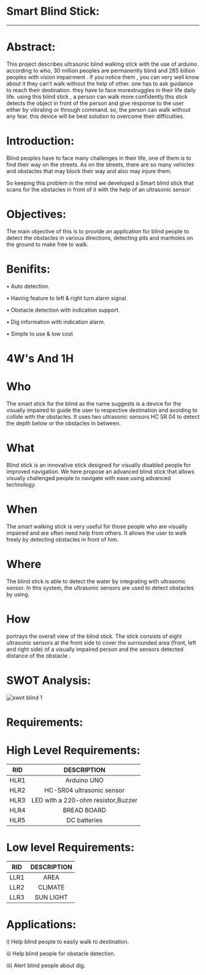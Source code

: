 # Smart Blind Stick:
------------------------------------------------------------------------
# Abstract:
 This project describes ultrasonic blind walking stick with the use of arduino. according to who, 30 million peoples are permanently blind and 285 billion peoples with vision
impairment . if you notice them , you can very well know about it they can’t walk without the help of other. one has to ask guidance to reach their destination. they have to  face morestruggles in their life daily life. using this blind stick , a person can walk more confidently.this stick detects the object in front of the person and give response to the user either by vibrating or through command. so, the person can walk without any fear. this device will be best solution to overcome their difficulties.

# Introduction:

Blind peoples have to face many challenges in their life, one of them is to find their way on the streets. As on the streets, there are so many vehicles and obstacles that may block their way and also may injure them.

So keeping this problem in the mind we developed a Smart blind stick that scans for the obstacles in front of it with the help of an ultrasonic sensor.
# Objectives:

The main objective of this is to provide an application for blind people to detect the obstacles in various directions, detecting pits and manholes on the ground to make free to walk.


# Benifits:

 • Auto detection.
 
 • Having feature to left & right turn alarm signal.
 
 • Obstacle detection with indication support.
 
 • Dig information with indication alarm.
 
 • Simple to use & low cost

# 4W's And 1H
# Who
The smart stick for the blind as the name suggests is a device for the visually impaired to guide the user to respective destination and avoiding to collide with the obstacles. It uses two ultrasonic sensors HC SR 04 to detect the depth below or the obstacles in between.
# What
Blind stick is an innovative stick designed for visually disabled people for improved navigation. We here propose an advanced blind stick that allows visually challenged people to navigate with ease using advanced technology. 
# When
The smart walking stick is very useful for those people who are visually impaired and are often need help from others. It allows the user to walk freely by detecting obstacles in front of him.
# Where
The blind stick is able to detect the water by integrating with ultrasonic sensor. In this system, the ultrasonic sensors are used to detect obstacles by using.
# How
portrays the overall view of the blind stick. The stick consists of eight ultrasonic sensors at the front side to cover the surrounded area (front, left and right side)
of a visually impaired person and the sensors detected distance of the obstacle .
# SWOT Analysis:
![swot blind 1](https://user-images.githubusercontent.com/99025340/155704743-5cab1890-7ad9-40b0-bce5-2796630f2ec5.JPG)



# Requirements:
# High Level Requirements:

| RID | DESCRIPTION | 
|:--:|:--------:|
|HLR1|Arduino UNO|
|HLR2|HC-SR04 ultrasonic sensor|
|HLR3|LED with a 220-ohm resistor,Buzzer|
|HLR4|BREAD BOARD|
|HLR5|DC batteries|

# Low level Requirements:

| RID | DESCRIPTION | 
|:--:|:--------:|
|LLR1|AREA|
|LLR2|CLIMATE|
|LLR3|SUN LIGHT|

# Applications:
i) Help blind people to easily walk to destination.

ii) Help blind people for obstacle detection.

iii) Alert blind people about dig.








